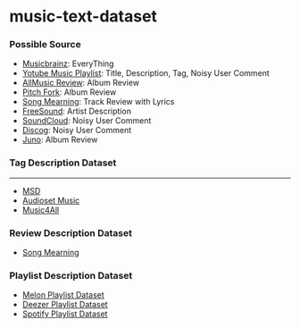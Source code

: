 # music-text-dataset


### Possible Source
- [Musicbrainz](https://musicbrainz.org/artist/cc197bad-dc9c-440d-a5b5-d52ba2e14234): EveryThing
- [Yotube Music Playlist](https://www.youtube.com/watch?v=84YxwrxRc5s): Title, Description, Tag, Noisy User Comment
- [AllMusic Review](https://www.allmusic.com/album/abbey-road-mw0000192938): Album Review
- [Pitch Fork](https://pitchfork.com/reviews/albums/laraaji-segue-to-infinity/): Album Review
- [Song Mearning](https://songmeanings.com/songs/view/3530822107859534370//): Track Review with Lyrics
- [FreeSound](https://freesound.org/people/DeVern/sounds/348275/): Artist Description
- [SoundCloud](https://soundcloud.com/moe-p0/newjeans-omg): Noisy User Comment
- [Discog](https://www.discogs.com/ko/release/377554-The-Beatles-Let-It-Be): Noisy User Comment
- [Juno](https://www.juno.co.uk/products/brightness-shallan-whispers-of-an-ancient-world/920749-01/): Album Review

### Tag Description Dataset
-----------
- [MSD]()
- [Audioset Music]()
- [Music4All]()

### Review Description Dataset
- [Song Mearning]()

### Playlist Description Dataset
- [Melon Playlist Dataset]()
- [Deezer Playlist Dataset]()
- [Spotify Playlist Dataset]()

